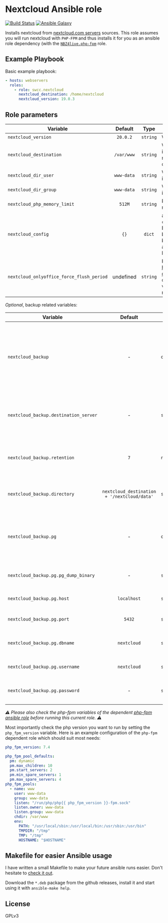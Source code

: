 Nextcloud Ansible role
=========

[![Build Status](https://travis-ci.org/swcc/ansible-nextcloud.svg?branch=master)](https://travis-ci.org/swcc/ansible-nextcloud) [![Ansible Galaxy](https://img.shields.io/badge/role-swcc.ansible__nextcloud-blue.svg)](https://galaxy.ansible.com/swcc/ansible-nextcloud)

Installs nextcloud from [nextcloud.com servers](https://download.nextcloud.com/) sources. This role assumes you will run nextcloud with `PHP-FPM` and thus installs it for you as an ansible role dependency (with the [`NBZ4live.php-fpm`](https://github.com/NBZ4live/ansible-php-fpm) role.

Example Playbook
----------------

Basic example playbook:

```yaml
- hosts: webservers
  roles:
    - role: swcc.nextcloud
      nextcloud_destination: /home/nextcloud
      nextcloud_version: 19.0.3
```

Role parameters
----------------

| Variable                                  | Default    | Type            | Description                                                                                                                                                                                                                                                                                     |
| -----------------------                   | :------:   | :-------------: | ------------                                                                                                                                                                                                                                                                                    |
| `nextcloud_version`                       | `20.0.2`   | `string`        | Which nextcloud version to install                                                                                                                                                                                                                                                              |
| `nextcloud_destination`                   | `/var/www` | `string`        | Where to install Nextcloud (will be installed in "{{ nextcloud_destination}}/nextcloud/" directory on your filesystem)                                                                                                                                                                          |
| `nextcloud_dir_user`                      | `www-data` | `string`        | Which unix user should own the installed directory                                                                                                                                                                                                                                              |
| `nextcloud_dir_group`                     | `www-data` | `string`        | Which unix group should own the installed directory                                                                                                                                                                                                                                             |
| `nextcloud_php_memory_limit`              | `512M`     | `string`        | Php memory_limit setting. Default recommanded by Nextcloud is 512M.                                                                                                                                                                                                                             |
| `nextcloud_config`                        | `{}`       | `dict`          | a dict object of key values to set in the `config/config.php` file of Nextcloud. Beware of the content as they need to be valid PHP values. E.g. a string should be defined in your ansible dictionnary as `"'mystring'"` for the value to be the litteral `'mystring'` in the config.php file. |
| `nextcloud_onlyoffice_force_flush_period` | undefined  | `string`        | Hack taken from https://help.nextcloud.com/t/onlyoffice-data-loss/20586/5 to flush onlyoffice changes to disk at regular intervals. E.g. value can be `300s` to flush data every 5 minutes.                                                                                                     |

_Optional_, backup related variables:

| Variable                              | Default                                     | Type            | Description                                                                                             |
| -----------------------               | :------:                                    | :-------------: | ------------                                                                                            |
| `nextcloud_backup`                    | -                                           | `object`        | Define this object if you want to backup both the database and the data dir of your Nextcloud instance. |
| `nextcloud_backup.destination_server` | -                                           | `string`        | Destination backup server which will receive all files (via `rsync`)                                    |
| `nextcloud_backup.retention`          | `7`                                         | `number`        | Number of days of database backups to keep on the instance                                              |
| `nextcloud_backup.directory`          | `nextcloud_destination + '/nextcloud/data'` | `string`        | Path of the Nextcloud data directory to backup                                                          |
| `nextcloud_backup.pg`                 | -                                           | `object`        | Connection details to the database. See below for details of the object keys.                           |
| `nextcloud_backup.pg.pg_dump_binary`  | -                                           | `string`        | Path of the `pg_dump` binary on the server                                                              |
| `nextcloud_backup.pg.host`            | `localhost`                                 | `string`        | Host of the postgresql database                                                                         |
| `nextcloud_backup.pg.port`            | `5432`                                      | `string`        | Port of the postgresql database                                                                         |
| `nextcloud_backup.pg.dbname`          | `nextcloud`                                 | `string`        | Name of the postgresql database                                                                         |
| `nextcloud_backup.pg.username`        | `nextcloud`                                 | `string`        | User of the postgresql database                                                                         |
| `nextcloud_backup.pg.password`        | -                                           | `string`        | Password of the postgresql database                                                                     |

_⚠️ Please also check the php-fpm variables of the dependent [php-fpm ansible role](https://github.com/NBZ4live/ansible-php-fpm#role-variables) before running this current role. ⚠️_

Most importantly check the php version you want to run by setting the `php_fpm_version` variable. Here is an example configuration of the `php-fpm` dependent role which should suit most needs:

```yaml
php_fpm_version: 7.4

php_fpm_pool_defaults:
  pm: dynamic
  pm.max_children: 10
  pm.start_servers: 2
  pm.min_spare_servers: 1
  pm.max_spare_servers: 4
php_fpm_pools:
  - name: www
    user: www-data
    group: www-data
    listen: "/run/php/php{{ php_fpm_version }}-fpm.sock"
    listen.owner: www-data
    listen.group: www-data
    chdir: /var/www
    env:
      PATH: "/usr/local/sbin:/usr/local/bin:/usr/sbin:/usr/bin"
      TMPDIR: "/tmp"
      TMP: "/tmp"
      HOSTNAME: "$HOSTNAME"
```

Makefile for easier Ansible usage
------------------

I have written a small Makefile to make your future ansible runs easier. Don't hesitate to [check it out](https://github.com/paulRbr/ansible-makefile/).

Download the `*.deb` package from the github releases, install it and start using it with `ansible-make help`.

License
-------

GPLv3
